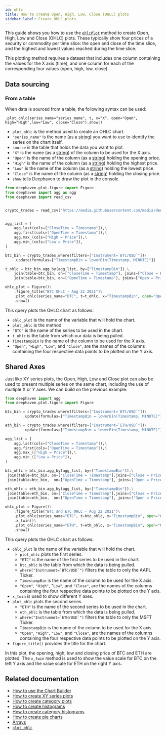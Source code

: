 ```yaml
---
id: ohlc
title: How to create Open, High, Low, Close (OHLC) plots
sidebar_label: Create OHLC plots
---
```


This guide shows you how to use the [`ohlcPlot`](../../reference/plot/ohlcPlot.md) method to create Open, High, Low and Close (OHLC) plots. These typically show four prices of a security or commodity per time slice: the open and close of the time slice, and the highest and lowest values reached during the time slice.

This plotting method requires a dataset that includes one column containing the values for the X axis (time), and one column for each of the corresponding four values (open, high, low, close).

## Data sourcing

### From a table

When data is sourced from a table, the following syntax can be used:

`.plot_ohlc(series_name="series_name", t, x="X", open="Open", high="High",low="Low", close="Close").show()`

- `plot_ohlc` is the method used to create an OHLC chart.
- `"series_name"` is the name (as a [string](../../reference/query-language/types/strings.md)) you want to use to identify the series on the chart itself.
- `source` is the table that holds the data you want to plot.
- `"X"` is the name (as a [string](../../reference/query-language/types/strings.md)) of the column to be used for the X axis.
- `"Open"` is the name of the column (as a [string](../../reference/query-language/types/strings.md)) holding the opening price.
- `"High"` is the name of the column (as a [string](../../reference/query-language/types/strings.md)) holding the highest price.
- `"Low"` is the name of the column (as a [string](../../reference/query-language/types/strings.md)) holding the lowest price.
- `"Close"` is the name of the column (as a [string](../../reference/query-language/types/strings.md)) holding the closing price.
- `show` tells Deephaven to draw the plot in the console.

```python test-set=1 order=ohlc_plot,crypto_trades,btc_bin,t_ohlc
from deephaven.plot.figure import Figure
from deephaven import agg as agg
from deephaven import read_csv


crypto_trades = read_csv("https://media.githubusercontent.com/media/deephaven/examples/main/CryptoCurrencyHistory/CSV/CryptoTrades_20210922.csv")


agg_list = [
    agg.last(cols=["CloseTime = Timestamp"]),\
    agg.first(cols=["OpenTime = Timestamp"]),\
    agg.max_(cols=["High = Price"]),\
    agg.min_(cols=["Low = Price"]),
]

btc_bin = crypto_trades.where(filters=["Instrument=`BTC/USD`"])\
    .update(formulas=["TimestampBin = lowerBin(Timestamp, MINUTE)"])

t_ohlc = btc_bin.agg_by(agg_list, by=["TimestampBin"]).\
    join(table=btc_bin, on=["CloseTime = Timestamp"], joins=["Close = Price"]).\
    join(table=btc_bin, on=["OpenTime = Timestamp"], joins=["Open = Price"])

ohlc_plot = Figure()\
    .figure_title("BTC OHLC - Aug 22 2021")\
    .plot_ohlc(series_name="BTC", t=t_ohlc, x="TimestampBin", open="Open", high="High", low="Low", close="Close")\
    .show()
```

This query plots the OHLC chart as follows:

- `ohlc_plot` is the name of the variable that will hold the chart.
- `plot_ohlc` is the method.
- `"BTC"` is the name of the series to be used in the chart.
- `t_ohlc` is the table from which our data is being pulled.
- `TimestampBin` is the name of the column to be used for the X axis.
- `"Open"`, `"High"`, `"Low"`, and `"Close"`, are the names of the columns containing the four respective data points to be plotted on the Y axis.

## Shared Axes

Just like XY series plots, the Open, High, Low and Close plot can also be used to present multiple series on the same chart, including the use of multiple X or Y axes. We can build on the previous example:

```python test-set=1 order=btc_bin,eth_bin,btc_ohlc,eth_ohlc,ohlc_plot default=ohlc_plot
from deephaven import agg
from deephaven.plot.figure import Figure

btc_bin = crypto_trades.where(filters=["Instrument=`BTC/USD`"])\
        .update(formulas=["TimestampBin = lowerBin(Timestamp, MINUTE)"])

eth_bin = crypto_trades.where(filters=["Instrument=`ETH/USD`"])\
        .update(formulas=["TimestampBin = lowerBin(Timestamp, MINUTE)"])

agg_list = [
    agg.last(cols=["CloseTime = Timestamp"]),\
    agg.first(cols=["OpenTime = Timestamp"]),\
    agg.max_(["High = Price"]),\
    agg.min_(["Low = Price"]),
]

btc_ohlc = btc_bin.agg_by(agg_list, by=["TimestampBin"]).\
 join(table=btc_bin, on=["CloseTime = Timestamp"],joins=["Close = Price"]).\
 join(table=btc_bin,  on=["OpenTime = Timestamp"], joins=["Open = Price"])

eth_ohlc = eth_bin.agg_by(agg_list, by=["TimestampBin"]).\
 join(table=eth_bin, on=["CloseTime = Timestamp"],joins=["Close = Price"]).\
 join(table=eth_bin,  on=["OpenTime = Timestamp"], joins=["Open = Price"])

ohlc_plot = Figure()\
    .figure_title("BTC and ETC OHLC - Aug 22 2021")\
    .plot_ohlc(series_name="BTC", t=btc_ohlc, x="TimestampBin", open="Open", high="High", low="Low", close="Close")\
    .x_twin()\
    .plot_ohlc(series_name="ETH", t=eth_ohlc, x="TimestampBin", open="Open", high="High", low="Low", close="Close")\
    .show()
```

This query plots the OHLC chart as follows:

- `ohlc_plot` is the name of the variable that will hold the chart.
  - `plot_ohlc` plots the first series.
  - `"BTC"` is the name of the first series to be used in the chart.
  - `btc_ohlc` is the table from which the data is being pulled.
  - ``where("Instrument=`BTC/USD`")`` filters the table to only the AAPL Ticker.
  - `TimestampBin` is the name of the column to be used for the X axis.
  - `"Open"`, `"High"`, "`Low"`, and `"Close"`, are the names of the columns containing the four respective data points to be plotted on the Y axis.
- `x_twin` is used to show different Y axes.
- `plot_ohlc` plots the second series.
  - `"ETH"` is the name of the second series to be used in the chart.
  - `eth_ohlc` is the table from which the data is being pulled.
  - ``where("Instrument=`ETH/USD`")`` filters the table to only the MSFT Ticker.
  - `TimestampBin` is the name of the column to be used for the X axis.
  - `"Open"`, `"High"`, `"Low"`, and `"Close"`, are the names of the columns containing the four respective data points to be plotted on the Y axis.
- `figure_title()` provides the title for the chart.

In this plot, the opening, high, low and closing price of BTC and ETH are plotted. The `x_twin` method is used to show the value scale for BTC on the left Y axis and the value scale for ETH on the right Y axis.

## Related documentation

- [How to use the Chart Builder](../user-interface/chart-builder.md)
- [How to create XY series plots](./xy-series.md)
- [How to create category plots](./category.md)
- [How to create histograms](./category-histogram.md)
- [How to create category histograms](./histogram.md)
- [How to create pie charts](./pie.md)
- [Arrays](../../reference/query-language/types/arrays.md)
- [`plot_ohlc`](../../reference/plot/ohlcPlot.md)
